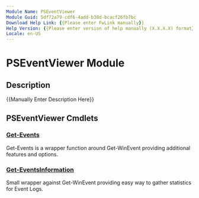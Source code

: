 ```yaml
---
Module Name: PSEventViewer
Module Guid: 5df72a79-cdf6-4add-b38d-bcacf26fb7bc
Download Help Link: {{Please enter FwLink manually}}
Help Version: {{Please enter version of help manually (X.X.X.X) format}}
Locale: en-US
---
```


# PSEventViewer Module
## Description
{{Manually Enter Description Here}}

## PSEventViewer Cmdlets
### [Get-Events](Get-Events.md)
Get-Events is a wrapper function around Get-WinEvent providing additional features and options.

### [Get-EventsInformation](Get-EventsInformation.md)
Small wrapper against Get-WinEvent providing easy way to gather statistics for Event Logs.

